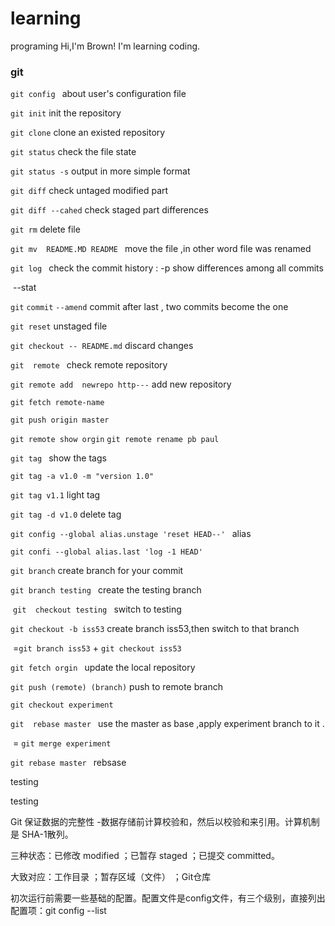 # learning
programing
Hi,I'm Brown!
I'm learning coding.

### git 

`git config ` 	about user's configuration file 

`git init` init the repository

`git clone` clone an existed repository

`git status`   check the file state

`git status -s`  output in more simple format

`git diff` 	check untaged modified part 

`git diff --cahed`  check  staged part differences

`git rm`		delete file

`git mv  README.MD README ` move the file ,in other word file was renamed

`git log `   	check the commit history  : -p show differences among all commits

​						--stat  

`git` `commit` `--amend`  commit after last , two commits become the one 

`git reset`	unstaged file

`git checkout -- README.md` discard changes

`git  remote `  check remote repository   

`git remote add  newrepo http---`   add new repository

`git fetch remote-name ` 

`git push origin master`	

`git remote show orgin`  `git remote rename pb paul`

`git tag ` show the tags

`git tag -a v1.0 -m "version 1.0"`

`git tag v1.1`	 		  light tag

`git tag -d v1.0` 		delete tag

`git config --global alias.unstage 'reset HEAD--' ` alias

`git confi --global alias.last 'log -1 HEAD'`  

`git branch` 	create branch for your commit

`git branch testing `   create the testing branch 

​	`git  checkout testing ` switch to testing 

`git checkout -b iss53` create branch iss53,then switch to that branch

​      =`git branch iss53`   + `git checkout iss53`

`git fetch orgin ` 		update the local repository

`git push (remote) (branch)` push to remote branch 

`git checkout experiment ` 

`git  rebase master ` 	use the master as base ,apply experiment branch to it .

​				=  `git merge experiment`

 `git rebase master ` rebsase





testing

testing

Git 保证数据的完整性 -数据存储前计算校验和，然后以校验和来引用。计算机制是 SHA-1散列。

三种状态：已修改 modified ；已暂存 staged ；已提交 committed。

大致对应：工作目录   		；暂存区域（文件） ；Git仓库

初次运行前需要一些基础的配置。配置文件是config文件，有三个级别，直接列出配置项：git config --list 





